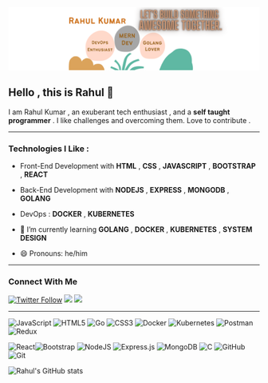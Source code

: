 ![banner](./.github/images/Hi%20,%20Rahul%20Kumar%20here%20(1).png)


## Hello , this is Rahul 👋

I am Rahul Kumar , an exuberant tech enthusiast , and a **self taught programmer** . I like challenges and overcoming them. Love to contribute .

---

### Technologies I Like :

- Front-End Development with **HTML** , **CSS** , **JAVASCRIPT** , **BOOTSTRAP** , **REACT**
- Back-End Development with **NODEJS** , **EXPRESS** , **MONGODB** , **GOLANG**
- DevOps : **DOCKER** , **KUBERNETES** 

- 🌱  I’m currently learning **GOLANG** , **DOCKER** , **KUBERNETES** , **SYSTEM DESIGN**
- 😄 Pronouns: he/him
---
### Connect With Me

<a href="https://twitter.com/Rahulkumr2002" target = "_blank">![Twitter Follow](https://img.shields.io/twitter/follow/Rahulkumr2002?label=Twitter&logo=Twitter&logoColor=%23000000)</a> <img src = "https://img.shields.io/badge/Mail-rahuljhakumar1600%40gmail.com-%23EA4335?logo=Gmail&style=social" > <a href="https://www.linkedin.com/in/rahul-kumar-jha-070027215/" target="_blank"><img src ="https://img.shields.io/badge/LinkedIn-Rahul%20Kumar%20Jha-%230A66C2?logo=LinkedIn&style=social"></a>


---

![JavaScript](https://img.shields.io/badge/javascript-%23323330.svg?style=for-the-badge&logo=javascript&logoColor=%23F7DF1E)  ![HTML5](https://img.shields.io/badge/html5-%23E34F26.svg?style=for-the-badge&logo=html5&logoColor=white)   ![Go](https://img.shields.io/badge/go-%2300ADD8.svg?style=for-the-badge&logo=go&logoColor=white)  ![CSS3](https://img.shields.io/badge/css3-%231572B6.svg?style=for-the-badge&logo=css3&logoColor=white)   ![Docker](https://img.shields.io/badge/docker-%230db7ed.svg?style=for-the-badge&logo=docker&logoColor=white)  ![Kubernetes](https://img.shields.io/badge/kubernetes-%23326ce5.svg?style=for-the-badge&logo=kubernetes&logoColor=white)  ![Postman](https://img.shields.io/badge/Postman-FF6C37?style=for-the-badge&logo=postman&logoColor=white) ![Redux](https://img.shields.io/badge/redux-%23593d88.svg?style=for-the-badge&logo=redux&logoColor=white)


![React](https://img.shields.io/badge/react-%2320232a.svg?style=for-the-badge&logo=react&logoColor=%2361DAFB)![Bootstrap](https://img.shields.io/badge/bootstrap-%23563D7C.svg?style=for-the-badge&logo=bootstrap&logoColor=white) ![NodeJS](https://img.shields.io/badge/node.js-6DA55F?style=for-the-badge&logo=node.js&logoColor=white) ![Express.js](https://img.shields.io/badge/express.js-%23404d59.svg?style=for-the-badge&logo=express&logoColor=%2361DAFB) ![MongoDB](https://img.shields.io/badge/MongoDB-%234ea94b.svg?style=for-the-badge&logo=mongodb&logoColor=white) ![C](https://img.shields.io/badge/c-%2300599C.svg?style=for-the-badge&logo=c&logoColor=white) ![GitHub](https://img.shields.io/badge/github-%23121011.svg?style=for-the-badge&logo=github&logoColor=white) ![Git](https://img.shields.io/badge/git-%23F05033.svg?style=for-the-badge&logo=git&logoColor=white)

![Rahul's GitHub stats](https://github-readme-stats.vercel.app/api?username=Rahulkumar2002&theme=dark&show_icons=true)

<!--
**Rahulkumar2002/Rahulkumar2002** is a ✨ _special_ ✨ repository because its `README.md` (this file) appears on your GitHub profile.

Here are some ideas to get you started:

- 🔭 I’m currently working on ...
- 🌱 I’m currently learning ...
- 👯 I’m looking to collaborate on ...
- 🤔 I’m looking for help with ...
- 💬 Ask me about ...
- 📫 How to reach me: ...
- 😄 Pronouns: ...
- ⚡ Fun fact: ...
-->
